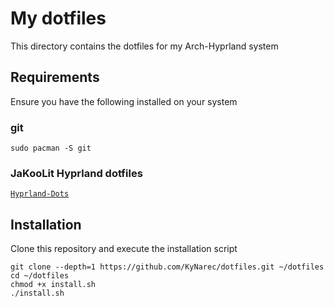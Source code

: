 # My dotfiles

This directory contains the dotfiles for my Arch-Hyprland system

## Requirements

Ensure you have the following installed on your system

### git

```
sudo pacman -S git
```

### JaKooLit Hyprland dotfiles 

[`Hyprland-Dots`](https://github.com/JaKooLit/Hyprland-Dots)

## Installation

Clone this repository and execute the installation script

```
git clone --depth=1 https://github.com/KyNarec/dotfiles.git ~/dotfiles
cd ~/dotfiles
chmod +x install.sh 
./install.sh
```
